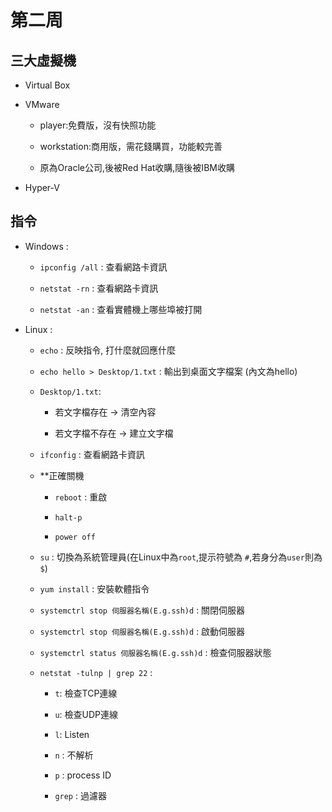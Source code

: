 # 第二周


## 三大虛擬機

* Virtual Box

* VMware

  * player:免費版，沒有快照功能

  * workstation:商用版，需花錢購買，功能較完善

  * 原為Oracle公司,後被Red Hat收購,隨後被IBM收購

* Hyper-V

## 指令

* Windows : 
 
    * `ipconfig /all` : 查看網路卡資訊

    * `netstat -rn` : 查看網路卡資訊
    
    * `netstat -an` : 查看實體機上哪些埠被打開

* Linux :

    * `echo` : 反映指令, 打什麼就回應什麼
    
    * `echo hello > Desktop/1.txt` : 輸出到桌面文字檔案 (內文為hello)
    
    * `Desktop/1.txt`:
    
        * 若文字檔存在 -> 清空內容
        
        * 若文字檔不存在 -> 建立文字檔
    
    * `ifconfig` : 查看網路卡資訊
    
    * **正確關機
    
      * `reboot` : 重啟
    
      * `halt-p`
    
      * `power off`
    
    * `su` : 切換為系統管理員(在Linux中為`root`,提示符號為 `#`,若身分為`user`則為 `$`)
    
    * `yum install` : 安裝軟體指令
    
    * `systemctrl stop 伺服器名稱(E.g.ssh)d` : 關閉伺服器
    
    * `systemctrl stop 伺服器名稱(E.g.ssh)d` : 啟動伺服器
    
    * `systemctrl status 伺服器名稱(E.g.ssh)d` : 檢查伺服器狀態
    
    * `netstat -tulnp | grep 22` :
      
      * `t`: 檢查TCP連線
      
      * `u`: 檢查UDP連線
      
      * `l`: Listen
      
      * `n` : 不解析
      
      * `p` : process ID
      
      * `grep` : 過濾器
      
      
